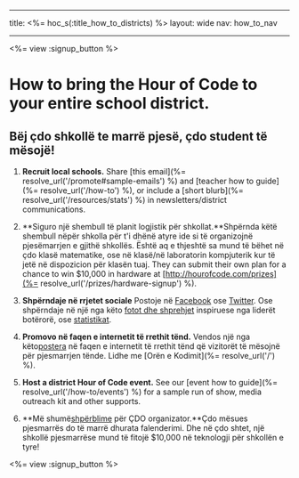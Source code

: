 * * *

title: <%= hoc_s(:title_how_to_districts) %> layout: wide nav: how_to_nav

* * *

<%= view :signup_button %>

# How to bring the Hour of Code to your entire school district.

## Bëj çdo shkollë te marrë pjesë, çdo student të mësojë!

  1. **Recruit local schools.** Share [this email](%= resolve_url('/promote#sample-emails') %) and [teacher how to guide](%= resolve_url('/how-to') %), or include a [short blurb](%= resolve_url('/resources/stats') %) in newsletters/district communications.

  2. **Siguro një shembull të planit logjistik për shkollat.**Shpërnda këtë shembull nëpër shkolla për t'i dhënë atyre ide si të organizojnë pjesëmarrjen e gjithë shkollës. Është aq e thjeshtë sa mund të bëhet në çdo klasë matematike, ose në klasë/në laboratorin kompjuterik kur të jetë në dispozicion për klasën tuaj. They can submit their own plan for a chance to win $10,000 in hardware at [http://hourofcode.com/prizes](%= resolve_url('/prizes/hardware-signup') %).

  3. **Shpërndaje në rrjetet sociale** Postoje në [Facebook](https://www.facebook.com/sharer/sharer.php?u=http%3A%2F%2Fhourofcode.com%2Fus) ose [Twitter](https://twitter.com/intent/tweet?url=http%3A%2F%2Fhourofcode.com&text=I%27m%20participating%20in%20this%20year%27s%20%23HourOfCode%2C%20are%20you%3F%20%40codeorg&original_referer=https%3A%2F%2Fwww.google.com%2Furl%3Fq%3Dhttps%253A%252F%252Ftwitter.com%252Fshare%253Fhashtags%253D%2526amp%253Brelated%253Dcodeorg%2526amp%253Btext%253DI%252527m%252Bparticipating%252Bin%252Bthis%252Byear%252527s%252B%252523HourOfCode%25252C%252Bare%252Byou%25253F%252B%252540codeorg%2526amp%253Burl%253Dhttp%25253A%25252F%25252Fhourofcode.com%26sa%3DD%26sntz%3D1%26usg%3DAFQjCNE1GLTUbKZfMlEh9Aj5w0iswz6PYQ&related=codeorg&hashtags=). Ose shpërndaje në një nga këto [fotot dhe shprehjet](<%= hoc_uri('/resources#social') %>) inspiruese nga liderët botërorë, ose [statistikat](<%= hoc_uri('/resources/stats') %>).

  4. **Promovo në faqen e internetit të rrethit tënd.** Vendos një nga këto[postera](<%= hoc_uri('/resources#banners') %>) në faqen e internetit të rrethit tënd që vizitorët të mësojnë për pjesmarrjen tënde. Lidhe me [Orën e Kodimit](%= resolve_url('/') %).

  5. **Host a district Hour of Code event.** See our [event how to guide](%= resolve_url('/how-to/events') %) for a sample run of show, media outreach kit and other supports.

  6. **Më shumë[shpërblime](<%= hoc_uri('/prizes') %>) për ÇDO organizator.**Çdo mësues pjesmarrës do të marrë dhurata falenderimi. Dhe në çdo shtet, një shkollë pjesmarrëse mund të fitojë $10,000 në teknologji për shkollën e tyre!

<%= view :signup_button %>